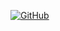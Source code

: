 [![GitHub](https://img.shields.io/badge/GitHub-My%20Project-brightgreen?style=flat-square&logo=github)](https://github.com/username/repo-name)
